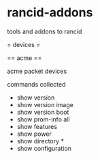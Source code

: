 rancid-addons
=============

tools and addons to rancid 

= devices =

== acme ==

acme packet devices 

commands collected

* show version
* show version image
* show version boot
* show prom-info all
* show features
* show power
* show directory *
* show configuration



